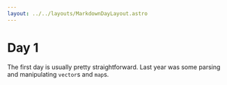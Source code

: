 ```yaml
---
layout: ../../layouts/MarkdownDayLayout.astro
---
```

# Day 1
The first day is usually pretty straightforward.
Last year was some parsing and manipulating `vector`s and `map`s.
